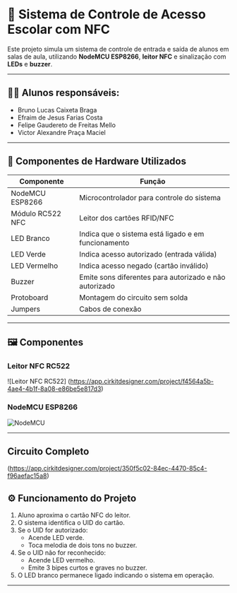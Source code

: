 # 🎒 Sistema de Controle de Acesso Escolar com NFC

Este projeto simula um sistema de controle de entrada e saída de alunos em salas de aula, utilizando **NodeMCU ESP8266**, **leitor NFC** e sinalização com **LEDs** e **buzzer**.

---

## 👨‍💻 Alunos responsáveis:

- Bruno Lucas Caixeta Braga
- Efraim de Jesus Farias Costa
- Felipe Gaudereto de Freitas Mello
- Victor Alexandre Praça Maciel

---

## 🔧 Componentes de Hardware Utilizados

| Componente        | Função                                                         |
|-------------------|----------------------------------------------------------------|
| NodeMCU ESP8266   | Microcontrolador para controle do sistema                      |
| Módulo RC522 NFC  | Leitor dos cartões RFID/NFC                                    |
| LED Branco        | Indica que o sistema está ligado e em funcionamento            |
| LED Verde         | Indica acesso autorizado (entrada válida)                      |
| LED Vermelho      | Indica acesso negado (cartão inválido)                         |
| Buzzer            | Emite sons diferentes para autorizado e não autorizado         |
| Protoboard        | Montagem do circuito sem solda                                 |
| Jumpers           | Cabos de conexão                                               |

---

## 🖼️ Componentes

### Leitor NFC RC522
![Leitor NFC RC522] (https://app.cirkitdesigner.com/project/f4564a5b-4ae4-4b1f-8a08-e86be5e817d3)

### NodeMCU ESP8266
![NodeMCU](https://app.cirkitdesigner.com/project/44e59bfc-7859-4ab4-8ed2-739a47d4f0fd)

---

## Circuito Completo
(https://app.cirkitdesigner.com/project/350f5c02-84ec-4470-85c4-f96aefac15a8)

## ⚙️ Funcionamento do Projeto

1. Aluno aproxima o cartão NFC do leitor.
2. O sistema identifica o UID do cartão.
3. Se o UID for autorizado:
   - Acende LED verde.
   - Toca melodia de dois tons no buzzer.
4. Se o UID não for reconhecido:
   - Acende LED vermelho.
   - Emite 3 bipes curtos e graves no buzzer.
5. O LED branco permanece ligado indicando o sistema em operação.

---
